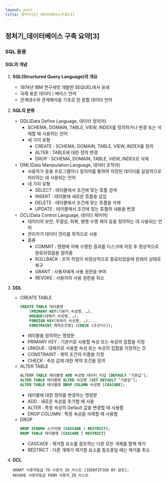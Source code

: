 ```yaml
---
layout: post
title: 정처기[3]_데이터베이스구축[3]
---
```


## 정처기_데이터베이스 구축 요약[3]

### SQL 응용

#### SQL의 개념

1. __SQL(Structured Query Language)의 개요__
    - 1974년 IBM 연구세엇 개발한 SEQUEL에서 유래
    - 국제 표준 데이터ㅣ베이스 언어
    - 관계대수와 관계해석을 기초로 한 혼합 데이터 언어

2. __SQL의 분류__
    - DDL(Data Define Language, 데이터 정의어)
        - SCHEMA, DOMAIN, TABLE, VIEW, INDEX를 정의하거나 변경 또는 삭제할 때 사용하는 언어
        - 세 가지 유형
            - CREATE : SCHEMA, DOMAIN, TABLE, VIEW, INDEX를 정의 
            - ALTER : TABLE에 대한 정의 변경
            - DROP  : SCHEMA, DOMAIN, TABLE, VIEW, INDEX르 삭제
    - DML(Data Manipulation Language, 데이터 조작어)
        - 사용자가 응용 프로그램이나 질의어를 통하여 저장된 데이터를 실질적으로 처리하는 데 사용되는 언어
        - 네 가지 유형
            - SELECT : 테이블에서 조건에 맞는 튜플 검색
            - INSERT : 테이블에 새로운 튜플을 삽입
            - DELETE : 테이블에서 조건에 맞는 튜플을 삭제
            - UPDATE : 테이블에서 조건에 맞는 튜플의 내용을 변경
    - DCL(Data Control Language, 데이터 제어어)
        - 데이터의 보안, 무결성, 회복, 병행 수행 제어 등을 정의하는 데 사용되는 언어
        - 관리자가 데이터 관리를 목적으로 사용
        - 종류
            - COMMIT : 명령에 의해 수행된 결과를 디스크에 저장 후 정상적으로 완료되었음을 알려줌
            - ROLLBACK : 조작 작업이 비정상적으로 종료되었을때 원래의 상태로 복구
            - GRANT : 사용자에게 사용 권한을 부여
            - REVOKE : 사용자의 사용 권한을 취소


3. __DDL__
    - CREATE TABLE
        ```sql
        CREATE TABLE 테이블명
            (PRIMARY KEY(기본키_속성명, …),
            UNIQUE(대체키_속성명, …),
            FOREIGN KEY(외래키_속성명, …),...
            CONSTRAINT 제약조건명] [CHECK (조건식)]);
        ```
        - 테이블을 정의하는 명령문 
        - PRIMARY KEY : 기본키로 사용할 속성 또는 속성의 집합을 지정
        - UNIQUE : 대체키로 사용할 속성 또는 속성의 집합을 지정하는 것
        - CONSTRAINT : 제약 조건의 이름을 지정
        - CHECK : 속성 값에 대한 제약 조건을 정의
    - ALTER TABLE
        ```sql
        ALTERR TABLE 테이블명 ADD 속성명 데이터_타입 [DEFAULT ‘기본값’];
        ALTER TABLE 테이블명 ALTER 속성명 [SET DEFAULT ‘기본값’];
        ALTER TABLE 테이블명 DROP COLUMN 속성명 [CASCADE];
        ```
        - 테이블에 대한 정의를 변경하는 명령문
        - ADD : 새로운 속성을 추가할 때 사용
        - ALTER : 특정 속성의 Default 값을 변경할 때 사용함
        - DROP COLUMN : 특정 속성을 삭제할 때 사용함
    - DROP
        ```sql
        DROP SCHEMA 스키마명 [CASCADE | RESTRICT];
        DROP TABLE 테이블명 [CASCADE | RESTRICT]
        ```
        - CASCADE : 제거할 요소를 참조하는 다른 모든 개체를 함께 제거
        - RESTRICT : 다른 개체가 제거할 요소를 참조중일 때는 제거를 취소


4. __DCL__
    ```
    GRANT 사용자등급 TO 사용자_ID_리스트 [IDENTIFIED BY 암호];
    REVOKE 사용자등급 FROM 사용자_ID_리스트
    ```

































